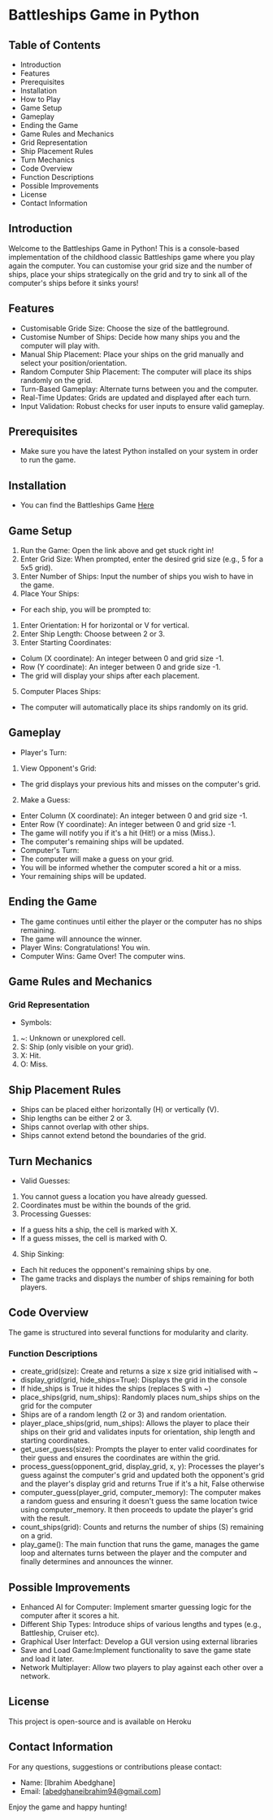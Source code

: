 # Battleships Game in Python

## Table of Contents
- Introduction
- Features
- Prerequisites
- Installation
- How to Play
- Game Setup
- Gameplay
- Ending the Game
- Game Rules and Mechanics
- Grid Representation
- Ship Placement Rules
- Turn Mechanics 
- Code Overview
- Function Descriptions
- Possible Improvements
- License 
- Contact Information

## Introduction

Welcome to the Battleships Game in Python! This is a console-based implementation of the childhood classic Battleships game where you play again the computer. You can customise your grid size and the number of ships, place your ships strategically on the grid and try to sink all of the computer's ships before it sinks yours!

## Features

- Customisable Gride Size: Choose the size of the battleground.
- Customise Number of Ships: Decide how many ships you and the computer will play with.
- Manual Ship Placement: Place your ships on the grid manually and select your position/orientation.
- Random Computer Ship Placement: The computer will place its ships randomly on the grid.
- Turn-Based Gameplay: Alternate turns between you and the computer.
- Real-Time Updates: Grids are updated and displayed after each turn.
- Input Validation: Robust checks for user inputs to ensure valid gameplay.

## Prerequisites

- Make sure you have the latest Python installed on your system in order to run the game.

## Installation

- You can find the Battleships Game [Here](https://dashboard.heroku.com/apps/finalbattleships/deploy/github)

## Game Setup

1. Run the Game: 
Open the link above and get stuck right in!
2. Enter Grid Size:
When prompted, enter the desired grid size (e.g., 5 for a 5x5 grid).
3. Enter Number of Ships:
Input the number of ships you wish to have in the game.
4. Place Your Ships:
- For each ship, you will be prompted to:
1. Enter Orientation: H for horizontal or V for vertical.
2. Enter Ship Length: Choose between 2 or 3.
3. Enter Starting Coordinates:
- Colum (X coordinate): An integer between 0 and grid size -1.
- Row (Y coordinate): An integer between 0 and gride size -1.
- The grid will display your ships after each placement.
5. Computer Places Ships:
- The computer will automatically place its ships randomly on its grid.

## Gameplay

- Player's Turn:
1. View Opponent's Grid:
- The grid displays your previous hits and misses on the computer's grid.
2. Make a Guess:
- Enter Column (X coordinate): An integer between 0 and grid size -1.
- Enter Row (Y coordinate): An integer between 0 and grid size -1.
- The game will notify you if it's a hit (Hit!) or a miss (Miss.).
- The computer's remaining ships will be updated.
- Computer's Turn:
- The computer will make a guess on your grid.
- You will be informed whether the computer scored a hit or a miss.
- Your remaining ships will be updated.

## Ending the Game

- The game continues until either the player or the computer has no ships remaining.
- The game will announce the winner.
- Player Wins: Congratulations! You win.
- Computer Wins: Game Over! The computer wins.

## Game Rules and Mechanics

### Grid Representation

- Symbols:
1. ~: Unknown or unexplored cell.
2. S: Ship (only visible on your grid).
3. X: Hit.
4. O: Miss.

## Ship Placement Rules

- Ships can be placed either horizontally (H) or vertically (V).
- Ship lengths can be either 2 or 3.
- Ships cannot overlap with other ships.
- Ships cannot extend betond the boundaries of the grid.

## Turn Mechanics

- Valid Guesses:
1. You cannot guess a location you have already guessed.
2. Coordinates must be within the bounds of the grid.
3. Processing Guesses:
- If a guess hits a ship, the cell is marked with X.
- If a guess misses, the cell is marked with O.
4. Ship Sinking:
- Each hit reduces the opponent's remaining ships by one.
- The game tracks and displays the number of ships remaining for both players.

## Code Overview

The game is structured into several functions for modularity and clarity.

### Function Descriptions
- create_grid(size): Create and returns a size x size grid initialised with ~
- display_grid(grid, hide_ships=True): Displays the grid in the console
- If hide_ships is True it hides the ships (replaces S with ~)
- place_ships(grid, num_ships): Randomly places num_ships ships on the grid for the computer
- Ships are of a random length (2 or 3) and random orientation.
- player_place_ships(grid, num_ships): Allows the player to place their ships on their grid and validates inputs for orientation, ship length and starting coordinates.
- get_user_guess(size): Prompts the player to enter valid coordinates for their guess and ensures the coordinates are within the grid.
- process_guess(opponent_grid, display_grid, x, y): Processes the player's guess against the computer's grid and updated both the opponent's grid and the player's display grid and returns True if it's a hit, False otherwise
- computer_guess(player_grid, computer_memory): The computer makes a random guess and ensuring it doesn't guess the same location twice using computer_memory. It then proceeds to update the player's grid with the result.
- count_ships(grid): Counts and returns the number of ships (S) remaining on a grid.
- play_game(): The main function that runs the game, manages the game loop and alternates turns between the player and the computer and finally determines and announces the winner.

## Possible Improvements 

- Enhanced AI for Computer: Implement smarter guessing logic for the computer after it scores a hit.
- Different Ship Types: Introduce ships of various lengths and types (e.g., Battleship, Cruiser etc).
- Graphical User Interfact: Develop a GUI version using external libraries 
- Save and Load Game:Implement functionality to save the game state and load it later.
- Network Multiplayer: Allow two players to play against each other over a network.

## License

This project is open-source and is available on Heroku

## Contact Information

For any questions, suggestions or contributions please contact:
- Name: [Ibrahim Abedghane]
- Email: [abedghaneibrahim94@gmail.com]

Enjoy the game and happy hunting!